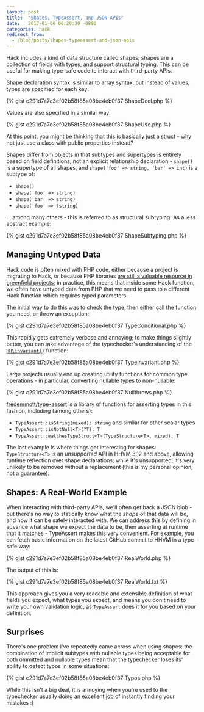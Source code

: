 ```yaml
---
layout: post
title:  "Shapes, TypeAssert, and JSON APIs"
date:   2017-01-06 06:20:30 -0800
categories: hack
redirect_from:
  - /blog/posts/shapes-typeassert-and-json-apis
---
```


Hack includes a kind of data structure called shapes; shapes are a collection
of fields with types, and support structural typing. This can be useful for
making type-safe code to interact with third-party APIs.

<!--more-->

Shape declaration syntax is similar to array syntax, but instead of
values, types are specified for each key:

{% gist c291d7a7e3ef02b58f85a08be4eb0f37 ShapeDecl.php %}

Values are also specified in a similar way:

{% gist c291d7a7e3ef02b58f85a08be4eb0f37 ShapeUse.php %}

At this point, you might be thinking that this is basically just
a struct - why not just use a class with public properties instead?

Shapes differ from objects in that subtypes and supertypes is entirely
based on field definitions, not an explicit relationship declaration -
`shape()` is a supertype of all shapes, and
`shape('foo' => string, 'bar' => int)` is a subtype
of:

* `shape()`
* `shape('foo' => string)`
* `shape('bar' => string)`
* `shape('foo' => ?string)`

... among many others - this is referred to as structural subtyping.
As a less abstract example:

{% gist c291d7a7e3ef02b58f85a08be4eb0f37 ShapeSubtyping.php %}

## Managing Untyped Data

Hack code is often mixed with PHP code, either because a
project is migrating to Hack, or because PHP libraries
[are still a valuable resource in greenfield projects](/blog/posts/greenfield-projects-with-hack);
in practice, this means that inside some Hack function, we often have
untyped data from PHP that we need to pass to a different Hack
function which requires typed parameters.

The initial way to do this was to check the type, then either call the
function you need, or throw an exception:

{% gist c291d7a7e3ef02b58f85a08be4eb0f37 TypeConditional.php %}

This rapidly gets extremely verbose and annoying; to make things
slightly better, you can take advantage of the typechecker's
understanding of the
[`HH\invariant()`](https://docs.hhvm.com/hack/reference/function/HH.invariant/)
function:

{% gist c291d7a7e3ef02b58f85a08be4eb0f37 TypeInvariant.php %}

Large projects usually end up creating utility functions for common
type operations - in particular, converting nullable types to
non-nullable:

{% gist c291d7a7e3ef02b58f85a08be4eb0f37 Nullthrows.php %}

[fredemmott/type-assert](https://github.com/fredemmott/type-assert/)
is a library of functions for asserting types in this fashion, including
(among others):

* `TypeAssert::isString(mixed): string` and similar
  for other scalar types
* `TypeAssert::isNotNull<T>(?T): T`
* `TypeAssert::matchesTypeStruct<T>(TypeStructure<T>, mixed): T`

The last example is where things get interesting for shapes:
`TypeStructure<T>` is an *unsupported* API
in HHVM 3.12 and above, allowing runtime reflection over shape
declarations; while it's unsupported, it's very unlikely to be
removed without a replacement (this is my personal opinion, not a
guarantee).

## Shapes: A Real-World Example

When interacting with third-party APIs, we'll often get back a JSON
blob - but there's no way to statically know what the *shape*
of that data will be, and how it can be safely interacted with. We can
address this by defining in advance what shape we expect the data to
be, then asserting at runtime that it matches - TypeAssert makes this
very convenient. For example, you can fetch basic information on
the latest GitHub commit to HHVM in a type-safe way:

{% gist c291d7a7e3ef02b58f85a08be4eb0f37 RealWorld.php %}

The output of this is:

{% gist c291d7a7e3ef02b58f85a08be4eb0f37 RealWorld.txt %}

This approach gives you a very readable and extensible definition of
what fields you expect, what types you expect, and means you don't
need to write your own validation logic, as `TypeAssert`
does it for you based on your definition.

## Surprises

There's one problem I've repeatedly came across when using shapes: the
combination of implicit subtypes with nullable types being acceptable
for both ommitted and nullable types mean that the typechecker loses
its' ability to detect typos in some situations:

{% gist c291d7a7e3ef02b58f85a08be4eb0f37 Typos.php %}

While this isn't a big deal, it is annoying when you're used to the
typechecker usually doing an excellent job of instantly finding your
mistakes :)
